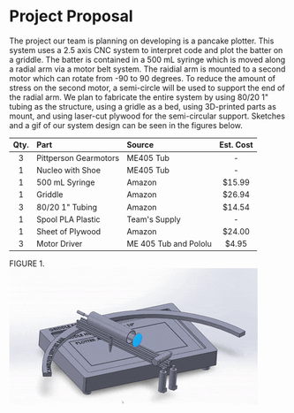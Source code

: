 # Project Proposal
The project our team is planning on developing is a pancake plotter. This system uses a 2.5 axis CNC system to interpret code and plot the batter on a griddle. 
The batter is contained in a 500 mL syringe which is moved along a radial arm via a motor belt system. The raidial arm is mounted to a second motor
which can rotate from -90 to 90 degrees. To reduce the amount of stress on the second motor, a semi-circle will be used to support the end of the radial 
arm. We plan to fabricate the entire system by using 80/20 1" tubing as the structure, using a gridle as a bed, using 3D-printed parts as mount, and
using laser-cut plywood for the semi-circular support. Sketches and a gif of our system design can be seen in the figures below.

| Qty. | Part                  | Source                | Est. Cost |
|:----:|:----------------------|:----------------------|:---------:|
|  3   | Pittperson Gearmotors | ME405 Tub             |     -     |
|  1   | Nucleo with Shoe      | ME405 Tub             |     -     |
|  1   | 500 mL Syringe        | Amazon                |   $15.99  |
|  1   | Griddle               | Amazon                |   $26.94  |
|  3   | 80/20 1" Tubing       | Amazon                |   $14.54  |
|  1   | Spool PLA Plastic     | Team's Supply         |     -     |
|  1   | Sheet of Plywood      | Amazon                |   $24.00  |
|  3   | Motor Driver          | ME 405 Tub and Pololu |   $4.95   |

FIGURE 1. 
![gif of the assembly](https://github.com/jfrabosi/Term-Project/blob/main/docs/MechanismGif.gif)
